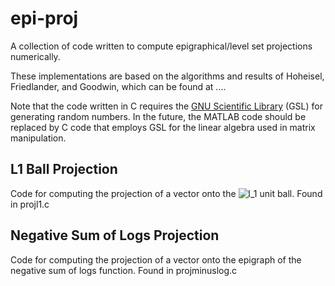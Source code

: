 # epi-proj
A collection of code written to compute epigraphical/level set projections numerically.

These implementations are based on the algorithms and results of Hoheisel, Friedlander, and Goodwin, which can be found at ....

Note that the code written in C requires the [GNU Scientific Library](https://www.gnu.org/software/gsl/) (GSL) for generating random numbers. In the future, the MATLAB code should be replaced by C code that employs GSL for the linear algebra used in matrix manipulation.

## L1 Ball Projection
Code for computing the projection of a vector onto the <img src="https://latex.codecogs.com/svg.latex?l_1" title="l_1" /> unit ball. Found in projl1.c  

## Negative Sum of Logs Projection
Code for computing the projection of a vector onto the epigraph of the negative sum of logs function. Found in projminuslog.c
